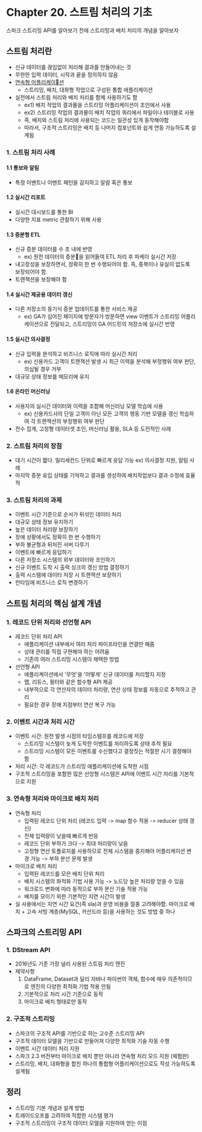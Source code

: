 # Chapter 20. 스트림 처리의 기초

스파크 스트리밍 API를 알아보기 전에 스트리밍과 배치 처리의 개념을 알아보자

## 스트림 처리란

- 신규 데이터를 끊임없이 처리해 결과를 만들어내는 것
- 무한한 입력 데이터, 시작과 끝을 정의하지 않음
- [연속형 어플리케이션](https://databricks.com/blog/2016/07/28/continuous-applications-evolving-streaming-in-apache-spark-2-0.html)
    - 스트리밍, 배치, 대화형 작업으로 구성된 통합 애플리케이션
- 실전에서 스트림 처리와 배치 처리를 함께 사용하기도 함
    - ex1) 배치 작업의 결과물을 스트리밍 어플리케이션이 조인에서 사용
    - ex2) 스트리밍 작업의 결과물이 배치 작업의 쿼리에서 파일이나 테이블로 사용
    - 즉, 배치와 스트림 처리에 사용되는 코드는 일관성 있게 동작해야함
    - 따라서, 구조적 스트리밍은 배치 등 나머지 컴포넌트와 쉽게 연동 가능하도록 설계됨

### 1. 스트림 처리 사례

#### 1.1 통보와 알림

- 특정 이벤트나 이벤트 패턴을 감지하고 알람 혹은 통보

#### 1.2 실시간 리포트

- 실시간 대시보드를 통한 BI
- 다양한 지표 metric 관찰하기 위해 사용

#### 1.3 증분형 ETL

- 신규 증분 데이터를 수 초 내에 반영
    - ex) 원천 데이터의 증분을 읽어들여 ETL 처리 후 파케이 실시간 저장
- 내고장성을 보장하면서, 정확히 한 번 수행되어야 함. 즉, 중복이나 유실이 없도록 보장되어야 함.
- 트랜잭션을 보장해야 함

#### 1.4 실시간 제공용 데이터 갱신

- 다른 저장소의 동기식 증분 업데이트를 통한 서비스 제공
    - ex) GA가 심어진 페이지에 방문자가 방문하면 view 이벤트가 스트리밍 어플리케이션으로 전달되고, 스트리밍이 GA 어드민의 저장소에 실시간 반영

#### 1.5 실시간 의사결정

- 신규 입력을 분석하고 비즈니스 로직에 따라 실시간 처리
    - ex) 신용카드 고객이 트랜잭션 발생 시 최근 이력을 분석해 부정행위 여부 판단, 의심될 경우 거부
- 대규모 상태 정보를 메모리에 유지

#### 1.6 온라인 머신러닝

- 사용자의 실시간 데이터와 이력을 조합해 머신러닝 모델 학습에 사용
    - ex) 신용카드사의 단일 고객이 아닌 모든 고객의 행동 기반 모델을 갱신 학습하여 각 트랜잭션의 부정행위 여부 판단
- 전수 집계, 고정형 데이터셋 조인, 머신러닝 활용, SLA 등 도전적인 사례

### 2. 스트림 처리의 장점

- 대기 시간이 짧다. 밀리세컨드 단위로 빠르게 응답 가능 ex) 의사결정 지원, 알림 사례
- 마지막 증분 유입 상태를 기억하고 결과를 생성하여 배치작업보다 결과 수정에 효율적

### 3. 스트림 처리의 과제

- 이벤트 시간 기준으로 순서가 뒤섞인 데이터 처리
- 대규모 상태 정보 유지하기
- 높은 데이터 처리량 보장하기
- 장애 상황에서도 정확히 한 번 수행하기
- 부하 불균형과 뒤처진 서버 다루기
- 이벤트에 빠르게 응답하기
- 다른 저장소 시스템의 외부 데이터와 조인하기
- 신규 이벤트 도착 시 출력 싱크의 갱신 방법 결정하기
- 출력 시스템에 데이터 저장 시 트랜잭션 보장하기
- 런타임에 비즈니스 로직 변경하기

## 스트림 처리의 핵심 설계 개념

### 1. 레코드 단위 처리와 선언형 API

- 레코드 단위 처리 API
    - 애플리케이션 내부에서 여러 처리 파이프라인을 연결만 해줌
    - 상태 관리를 직접 구현해야 하는 어려움
    - 기존의 여러 스트리밍 시스템이 채택한 방법
- 선언형 API
    - 애플리케이션에서 '무엇'을 '어떻게' 신규 데이터를 처리할지 지정
    - 맵, 리듀스, 필터와 같은 함수형 API 제공
    - 내부적으로 각 연산자의 데이터 처리량, 연산 상태 정보를 자동으로 추적하고 관리
    - 필요한 경우 장애 지점부터 연산 복구 가능

### 2. 이벤트 시간과 처리 시간

- 이벤트 시간: 원천 발생 시점의 타임스템프를 레코드에 저장
    - 스트리밍 시스템이 늦게 도착한 이벤트를 처리하도록 상태 추척 필요
    - 스트리밍 시스템이 모든 이벤트를 수신했다고 결정짓는 적절한 시기 결졍해야 함
- 처리 시간: 각 레코드가 스트리밍 애플리케이션에 도착한 시점
- 구조적 스트리밍을 포함한 많은 선엉형 시스템은 API에 이벤트 시간 처리를 기본적으로 지원

### 3. 연속형 처리와 마이크로 배치 처리

- 연속형 처리
    - 입력된 레코드 단위 처리 (레코드 입력 -> map 함수 적용 -> reducer 상태 갱신)
    - 전체 입력량이 낮을때 빠르게 반응
    - 레코드 단위 부하가 크다 -> 최대 처리량이 낮음
    - 고정형 연산 토폴로지를 사용하므로 전체 시스템을 중지해야 어플리케이션 변경 가능 -> 부하 분산 문제 발생
- 마이크로 배치 처리
    - 입력된 레코드를 모은 배치 단위 처리
    - 배치 시스템의 촤적화 기법 사용 가능 -> 노드당 높은 처리량 얻을 수 있음
    - 워크로드 변화에 따라 동적으로 부하 분산 기술 적용 가능
    - 배치를 모이기 위한 기본적인 지연 시간이 발생
- 실 사용에서는 지연 시간 요건(즉 sla)과 운영 비용을 절충 고려해야함. 마이크로 배치 + 고속 서빙 계층(MySQL, 카산드라 등)을 사용하는 것도 방법 중 하나

## 스파크의 스트리밍 API

### 1. DStream API

- 2016년도 기준 가장 널리 사용된 스트림 처리 엔진
- 제약사항
    1. DataFrame, Dataset과 달리 자바나 파이썬의 객체, 함수에 매우 의존적이므로 엔진의 다양한 최적화 기법 적용 안됨
    2. 기본적으로 처리 시간 기준으로 동작
    3. 마이크로 배치 형태로만 동작

### 2. 구조적 스트리밍

- 스파크의 구조적 API를 기반으로 하는 고수준 스트리밍 API
- 구조적 데이터 모델을 기반으로 만들어져 다양한 최적화 기술 자동 수행
- 이벤트 시간 데이터 처리 지원
- 스파크 2.3 버전부터 마이크로 배치 뿐만 아니라 연속형 처리 모드 지원 (체험판)
- 스트리밍, 배치, 대화형을 합친 하나의 통합형 어플리케이션으로도 작성 가능하도록 설계됨

## 정리

- 스트리밍 기본 개념과 설계 방법
- 트레이드오프를 고려하여 적합한 시스템 평가
- 구조적 스트리밍이 구조적 데이터 모델을 지원하여 얻는 이점